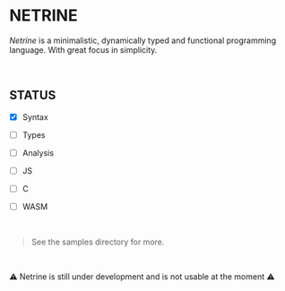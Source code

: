 # NETRINE

*Netrine* is a minimalistic, dynamically typed and functional programming language. With great focus in simplicity.

&nbsp;

## STATUS

- [X] Syntax
- [ ] Types
- [ ] Analysis
- [ ] JS
- [ ] C
- [ ] WASM


&nbsp;

> See the samples directory for more.

&nbsp;


⚠️ Netrine is still under development and is not usable at the moment ⚠️
